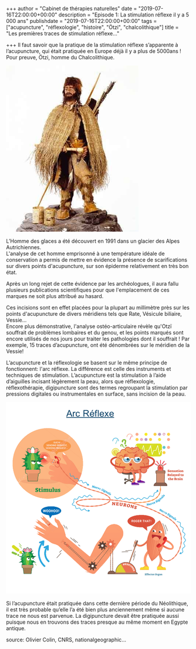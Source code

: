 +++
author = "Cabinet de thérapies naturelles"
date = "2019-07-16T22:00:00+00:00"
description = "Episode 1: La stimulation réflexe il y a 5 000 ans"
publishdate = "2019-07-16T22:00:00+00:00"
tags = ["acupuncture", "réflexologie", "histoire", "Ötzi", "chalcolithique"]
title = "Les premières traces de stimulation réflexe..."

+++
Il faut savoir que la pratique de la stimulation réflexe s’apparente à l’acupuncture, qui était pratiquée en Europe déjà il y a plus de 5000ans ! Pour preuve, Ötzi, homme du Chalcolithique.

![](/61766540.jpg)

L’Homme des glaces a été découvert en 1991 dans un glacier des Alpes Autrichiennes.  
L'analyse de cet homme emprisonné à une température idéale de conservation a permis de mettre en évidence la présence de scarifications sur divers points d'acupuncture, sur son épiderme relativement en très bon état.

Après un long rejet de cette évidence par les archéologues, il aura fallu plusieurs publications scientifiques pour que l'emplacement de ces marques ne soit plus attribué au hasard.

Ces incisions sont en effet placées pour la plupart au millimètre près sur les points d'acupuncture de divers méridiens tels que Rate, Vésicule biliaire, Vessie...  
Encore plus démonstrative, l'analyse ostéo-articulaire révèle qu'Otzï souffrait de problèmes lombaires et du genou, et les points marqués sont encore utilisés de nos jours pour traiter les pathologies dont il souffrait ! Par exemple, 15 traces d’acupuncture, ont été dénombrées sur le méridien de la Vessie!

L’acupuncture et la réflexologie se basent sur le même principe de fonctionnent: l'arc réflexe. La différence est celle des instruments et techniques de stimulation. L’acupuncture est la stimulation à l’aide d’aiguilles incisant légèrement la peau, alors que réflexologie, réflexothérapie, digipuncture sont des termes regroupant la stimulation par pressions digitales ou instrumentales en surface, sans incision de la peau.

![](/depositphotos_186780038-stock-illustration-spinal-reflex-arc-scheme-vector-1.jpg)

Si l’acupuncture était pratiquée dans cette dernière période du Néolithique, il est très probable qu’elle l’a été bien plus anciennement même si aucune trace ne nous est parvenue. La digipuncture devait être pratiquée aussi puisque nous en trouvons des traces presque au même moment en Egypte antique.

source: Olivier Colin, CNRS, nationalgeographic...